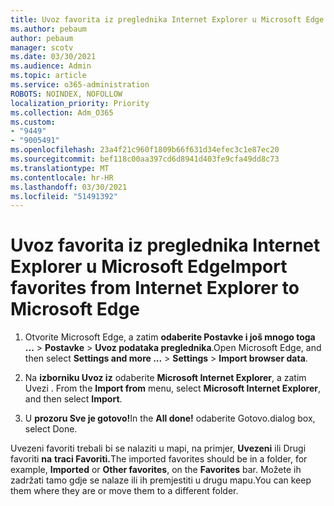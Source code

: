 ```yaml
---
title: Uvoz favorita iz preglednika Internet Explorer u Microsoft Edge
ms.author: pebaum
author: pebaum
manager: scotv
ms.date: 03/30/2021
ms.audience: Admin
ms.topic: article
ms.service: o365-administration
ROBOTS: NOINDEX, NOFOLLOW
localization_priority: Priority
ms.collection: Adm_O365
ms.custom:
- "9449"
- "9005491"
ms.openlocfilehash: 23a4f21c960f1809b66f631d34efec3c1e87ec20
ms.sourcegitcommit: bef118c00aa397cd6d8941d403fe9cfa49dd8c73
ms.translationtype: MT
ms.contentlocale: hr-HR
ms.lasthandoff: 03/30/2021
ms.locfileid: "51491392"
---
```

# <a name="import-favorites-from-internet-explorer-to-microsoft-edge"></a><span data-ttu-id="de960-102">Uvoz favorita iz preglednika Internet Explorer u Microsoft Edge</span><span class="sxs-lookup"><span data-stu-id="de960-102">Import favorites from Internet Explorer to Microsoft Edge</span></span>

1. <span data-ttu-id="de960-103">Otvorite Microsoft Edge, a zatim **odaberite Postavke i još mnogo toga ...**  >  **Postavke**  >  **Uvoz podataka preglednika**.</span><span class="sxs-lookup"><span data-stu-id="de960-103">Open Microsoft Edge, and then select **Settings and more ...** > **Settings** > **Import browser data**.</span></span>

1. <span data-ttu-id="de960-104">Na **izborniku Uvoz iz** odaberite **Microsoft Internet Explorer**, a zatim Uvezi . </span><span class="sxs-lookup"><span data-stu-id="de960-104">From the **Import from** menu, select **Microsoft Internet Explorer**, and then select **Import**.</span></span>

1. <span data-ttu-id="de960-105">U **prozoru Sve je gotovo!**</span><span class="sxs-lookup"><span data-stu-id="de960-105">In the **All done!**</span></span> <span data-ttu-id="de960-106">odaberite Gotovo.</span><span class="sxs-lookup"><span data-stu-id="de960-106">dialog box, select Done.</span></span>

<span data-ttu-id="de960-107">Uvezeni favoriti trebali bi se nalaziti u mapi, na primjer, **Uvezeni** ili Drugi favoriti **na** **traci Favoriti.**</span><span class="sxs-lookup"><span data-stu-id="de960-107">The imported favorites should be in a folder, for example, **Imported** or **Other favorites**, on the **Favorites** bar.</span></span> <span data-ttu-id="de960-108">Možete ih zadržati tamo gdje se nalaze ili ih premjestiti u drugu mapu.</span><span class="sxs-lookup"><span data-stu-id="de960-108">You can keep them where they are or move them to a different folder.</span></span>